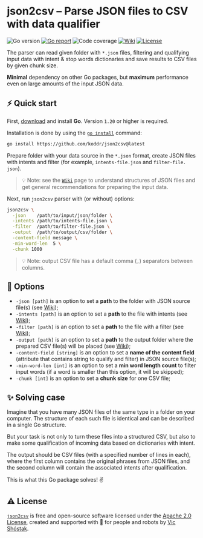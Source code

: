 # json2csv – Parse JSON files to CSV with data qualifier

![Go version][go_version_img]
[![Go report][go_report_img]][go_report_url]
![Code coverage][code_coverage_img]
[![Wiki][wiki_img]][wiki_url]
[![License][license_img]][license_url]

The parser can read given folder with `*.json` files, filtering and 
qualifying input data with intent & stop words dictionaries and save results 
to CSV files by given chunk size.

**Minimal** dependency on other Go packages, but **maximum** performance 
even on large amounts of the input JSON data.

## ⚡️ Quick start

First, [download][go_download] and install **Go**. Version `1.20` or higher 
is required. 

Installation is done by using the [`go install`][go_install] command:

```bash
go install https://github.com/koddr/json2csv@latest
```

Prepare folder with your data source in the `*.json` format, create JSON files 
with intents and filter (for example, `intents-file.json` and `filter-file.
json`).

> 💡 Note: see the [`Wiki`][wiki_url] page to understand structures of 
> JSON files and get general recommendations for preparing the input data. 

Next, run `json2csv` parser with (or without) options:

```bash
json2csv \
  -json    /path/to/input/json/folder \
  -intents /path/to/intents-file.json \
  -filter  /path/to/filter-file.json \
  -output  /path/to/output/csv/folder \
  -content-field message \
  -min-word-len  5 \
  -chunk 1000
```

> 💡 Note: output CSV file has a default comma (`,`) separators between columns.

## 🧩 Options

- `-json [path]` is an option to set a **path** to the folder with JSON source
  file(s) (see [Wiki][wiki_json_folder_url]);
- `-intents [path]` is an option to set a **path** to the file with intents 
  (see [Wiki][wiki_intents_url]);
- `-filter [path]` is an option to set a **path** to the file with a filter 
  (see [Wiki][wiki_filter_url]);
- `-output [path]` is an option to set a **path** to the output folder where 
  the prepared CSV file(s) will be placed (see [Wiki][wiki_output_folder_url]);
- `-content-field [string]` is an option to set a **name of the content field**
  (attribute that contains string to qualify and filter) in JSON source file(s);
- `-min-word-len [int]` is an option to set a **min word length count** to 
  filter input words (if a word is smaller than this option, it will be 
  skipped);
- `-chunk [int]` is an option to set a **chunk size** for one CSV file;

## ✨ Solving case

Imagine that you have many JSON files of the same type in a folder on your
computer. The structure of each such file is identical and can be described
in a single Go structure.

But your task is not only to turn these files into a structured CSV, but 
also to make some qualification of incoming data based on dictionaries with 
intent.

The output should be CSV files (with a specified number of lines in each),
where the first column contains the original phrases from JSON files, and
the second column will contain the associated intents after qualification.

This is what this Go package solves! ✌️

## ⚠️ License

[`json2csv`][json2csv_url] is free and open-source software licensed under the
[Apache 2.0 License][license_url], created and supported with 🩵 for people and
robots by [Vic Shóstak][author].

[go_download]: https://golang.org/dl/
[go_install]: https://golang.org/cmd/go/#hdr-Compile_and_install_packages_and_dependencies
[go_version_img]: https://img.shields.io/badge/Go-1.20+-00ADD8?style=for-the-badge&logo=go
[go_report_img]: https://img.shields.io/badge/Go_report-A+-success?style=for-the-badge&logo=none
[go_report_url]: https://goreportcard.com/report/github.com/koddr/json2csv
[code_coverage_img]: https://img.shields.io/badge/code_coverage-in_progress-success?style=for-the-badge&logo=none
[wiki_img]: https://img.shields.io/badge/docs-wiki_page-blue?style=for-the-badge&logo=none
[wiki_url]: https://github.com/koddr/json2csv/wiki
[wiki_intents_url]: https://github.com/koddr/json2csv/wiki#intents
[wiki_filter_url]: https://github.com/koddr/json2csv/wiki#filter
[wiki_json_folder_url]: https://github.com/koddr/json2csv/wiki#folder-with-json-files
[wiki_output_folder_url]: https://github.com/koddr/json2csv/wiki#folder-with-output-csv-files
[license_img]: https://img.shields.io/badge/license-Apache_2.0-red?style=for-the-badge&logo=none
[license_url]: https://github.com/koddr/json2csv/blob/main/LICENSE
[json2csv_url]: https://github.com/koddr/json2csv
[author]: https://github.com/koddr

